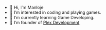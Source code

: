 - 👋 Hi, I’m Manloje
- 👀 I’m interested in coding and playing games.
- 🌱 I’m currently learning Game Developing.
- 💞️ I’m founder of [Plex Development](https://GitHub.com/PlexDevelopment)

<!---
NotManloje/NotManloje is a ✨ special ✨ repository because its `README.md` (this file) appears on your GitHub profile.
You can click the Preview link to take a look at your changes.
--->
